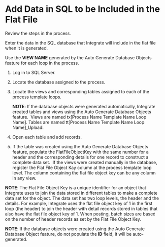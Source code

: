 # Add Data in SQL to be Included in the Flat File

<span id="Post Data Using UDF or Fixed Width Steps" class="popUpLink">Review
the steps in the process. </span>

Enter the data in the SQL database that Integrate will include in the
flat file when it is generated.

Use the **VIEW NAME** generated by the Auto Generate Database Objects
feature for each loop in the process.

1.  Log in to SQL Server.

2.  Locate the database assigned to the process.

3.  Locate the views and corresponding tables assigned to each of the
    process template loops.
    
    **NOTE**: If the database objects were generated automatically,
    Integrate created tables and views using the Auto Generate Database
    Objects feature.  Views are named tx\[Process Name Template Name
    Loop Name\]. Tables are named tt\[Process Name Template Name Loop
    Name\]\_Upload.

4.  Open each table and add records.

5.  If the table was created using the Auto Generate Database Objects
    feature, populate the FlatFileObjectKey with the same number for a
    header and the corresponding details for one record to construct a
    complete data set.  If the views were created manually in the
    database, register the Flat File Object Kay column at the process
    template loop level. The column containing the flat file object key
    can be any column in any view. 

**NOTE**: The Flat File Object Key is a unique identifier for an object
that Integrate uses to join the data stored in different tables to make
a complete data set for the object. The data set has two loop levels,
the header and the details. For example, Integrate uses the flat file
object key of 1 in the first loop (the header) to join the header with
detail records stored in tables that also have the flat file object key
of 1. When posting, batch sizes are based on the number of header
records as set by the Flat File Object Key.

**NOTE**: If the database objects were created using the Auto Generate
Database Object feature, do not populate the **ID** field, it will be
auto-generated.
